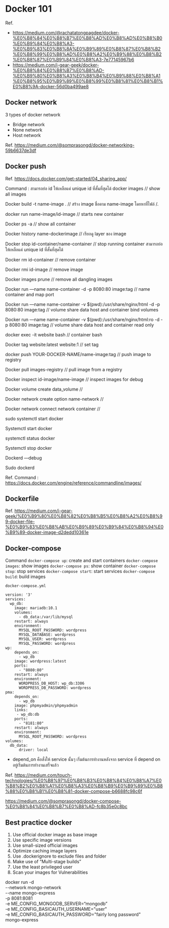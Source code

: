 # Docker 101

Ref.
-  https://medium.com/@rachatatongpagdee/docker-%E0%B8%84%E0%B8%B7%E0%B8%AD%E0%B8%AD%E0%B8%B0%E0%B9%84%E0%B8%A3-%E0%B9%83%E0%B8%8A%E0%B9%89%E0%B8%87%E0%B8%B2%E0%B8%99%E0%B8%AD%E0%B8%A2%E0%B9%88%E0%B8%B2%E0%B8%87%E0%B9%84%E0%B8%A3-7e77145967b6
- https://medium.com/i-gear-geek/docker-%E0%B8%84%E0%B8%B7%E0%B8%AD-%E0%B9%80%E0%B8%A3%E0%B8%B4%E0%B9%88%E0%B8%A1%E0%B8%95%E0%B9%89%E0%B8%99%E0%B8%81%E0%B8%B1%E0%B8%9A-docker-56d0ba499ae8 


## Docker network 
3 types of docker network
- Bridge network
- None network
- Host network

Ref. https://medium.com/@somprasongd/docker-networking-59b6637de3df

## Docker push
Ref. https://docs.docker.com/get-started/04_sharing_app/ 

Command :
สามารถย่อ id ให้เหลือแค่ unique id ที่สั้นที่สุดได้
docker images 
// show all images

Docker build -t name-image . 
//  สร้าง image ชื่อตาม name-image โดยหาที่ไฟล์ /. 

docker run name-image/id-image 
// starts new container 

Docker ps -a 
// show all container

Docker history name-dockerimage 
// เรียกดู layer ของ image

Docker stop id-container/name-container
// stop running container สามารถย่อให้เหลือแค่ unique id ที่สั้นที่สุดได้

Docker rm id-container 
// remove container

Docker rmi id-image 
// remove image

Docker images prune
// remove all dangling images

Docker run —name name-container -d -p 8080:80 image:tag
// name container and map port

Docker run —name name-container -v $(pwd):/usr/share/nginx/html -d -p 8080:80 image:tag
// volume share data host and container bind volumes 

Docker run —name name-container -v $(pwd):/usr/share/nginx/html:ro -d -p 8080:80 image:tag
// volume share data host and container read only

docker exec -it website bash
// container bash  

Docker tag website:latest website:1
// set tag

 docker push YOUR-DOCKER-NAME/name-image:tag
// push image to registry

Docker  pull images-registry
// pull image from a registry

Docker inspect id-image/name-image
// inspect images for debug

Docker volume create data_volume
// 

Docker network  create option name-network
//

Docker network connect network container
//

sudo systemctl start docker

Systemctl start docker

systemctl status docker

Systemctl stop docker

Dockerd —debug

Sudo dockerd

Ref. Command : https://docs.docker.com/engine/reference/commandline/images/


## Dockerfile
Ref. https://medium.com/i-gear-geek/%E0%B9%80%E0%B8%82%E0%B8%B5%E0%B8%A2%E0%B8%99-docker-file-%E0%B9%83%E0%B8%AB%E0%B9%89%E0%B9%84%E0%B8%94%E0%B9%89-docker-image-d2dedd10361e


## Docker-compose

Command 
`docker-compose up`: create and start containers
`docker-compose images`: show images
`docker-compose ps`: show container
`docker-compose stop`:  stop services
`docker-compose start`: start services
`docker-compose build`: build images

`docker-compose.yml`

```
version: '3'
services:
  wp_db:
    image: mariadb:10.1
    volumes:
      - db_data:/var/lib/mysql
    restart: always
    environment:
      MYSQL_ROOT_PASSWORD: wordpress
      MYSQL_DATABASE: wordpress
      MYSQL_USER: wordpress
      MYSQL_PASSWORD: wordpress
wp:
    depends_on:
      - wp_db
    image: wordpress:latest
    ports:
      - "8080:80"
    restart: always
    environment:
      WORDPRESS_DB_HOST: wp_db:3306
      WORDPRESS_DB_PASSWORD: wordpress
pma:
    depends_on:
      - wp_db
    image: phpmyadmin/phpmyadmin
    links:
     - wp_db:db
    ports:
      - "8181:80"
    restart: always
    environment:
      MYSQL_ROOT_PASSWORD: wordpress
volumes:
  db_data:
      driver: local
```

- depend_on คือสั่งให้ service นั้นๆ เริ่มต้นการทำงานหลังจาก service ที่ depend on อยู่เริ่มต้นการทำงานเสร็จแล้ว

Ref. https://medium.com/touch-technologies/%E0%B8%97%E0%B8%B3%E0%B8%84%E0%B8%A7%E0%B8%B2%E0%B8%A1%E0%B8%A3%E0%B8%B9%E0%B9%89%E0%B8%88%E0%B8%B1%E0%B8%81-docker-compose-b6688fc98c6f

https://medium.com/@somprasongd/docker-compose-%E0%B8%84%E0%B8%B7%E0%B8%AD-fc8b35e0c8bc


## Best practice docker
1. Use official docker image as base image
2. Use specific image versions
3. Use small-sized official images
4. Optimize caching image layers
5. Use .dockerignore to exclude files and folder
6. Make use of “Multi-stage builds”
7. Use the least privileged user
8. Scan your images for Vulnerabilities

docker run -d \
    --network mongo-network \
    --name mongo-express \
    -p 8081:8081 \
    -e ME_CONFIG_MONGODB_SERVER=“mongodb” \
    -e ME_CONFIG_BASICAUTH_USERNAME="user" \
    -e ME_CONFIG_BASICAUTH_PASSWORD="fairly long password" \
    mongo-express
